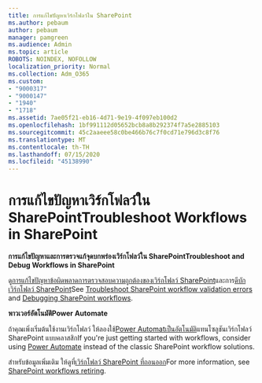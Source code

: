 ```yaml
---
title: การแก้ไขปัญหาเวิร์กโฟลว์ใน SharePoint
ms.author: pebaum
author: pebaum
manager: pamgreen
ms.audience: Admin
ms.topic: article
ROBOTS: NOINDEX, NOFOLLOW
localization_priority: Normal
ms.collection: Adm_O365
ms.custom:
- "9000317"
- "9000147"
- "1940"
- "1718"
ms.assetid: 7ae05f21-eb16-4d71-9e19-4f097eb100d2
ms.openlocfilehash: 1bf991112d05652bcb8a8b292374f7a5e2885103
ms.sourcegitcommit: 45c2aaeee58c0be466b76c7f0cd71e796d3c8f76
ms.translationtype: MT
ms.contentlocale: th-TH
ms.lasthandoff: 07/15/2020
ms.locfileid: "45138990"
---
```

# <a name="troubleshoot-workflows-in-sharepoint"></a><span data-ttu-id="346d7-102">การแก้ไขปัญหาเวิร์กโฟลว์ใน SharePoint</span><span class="sxs-lookup"><span data-stu-id="346d7-102">Troubleshoot Workflows in SharePoint</span></span>

<span data-ttu-id="346d7-103">**การแก้ไขปัญหาและการตรวจแก้จุดบกพร่องเวิร์กโฟลว์ใน SharePoint**</span><span class="sxs-lookup"><span data-stu-id="346d7-103">**Troubleshoot and Debug Workflows in SharePoint**</span></span>

<span data-ttu-id="346d7-104">ดู[การแก้ไขปัญหาข้อผิดพลาดการตรวจสอบความถูกต้องของเวิร์กโฟลว์ SharePoint](https://docs.microsoft.com/sharepoint/dev/general-development/troubleshooting-sharepoint-server-workflow-validation-errors-in-visio)และการ[ดีบักเวิร์กโฟลว์ SharePoint](https://docs.microsoft.com/sharepoint/dev/general-development/debugging-sharepoint-server-workflows)</span><span class="sxs-lookup"><span data-stu-id="346d7-104">See [Troubleshoot SharePoint workflow validation errors](https://docs.microsoft.com/sharepoint/dev/general-development/troubleshooting-sharepoint-server-workflow-validation-errors-in-visio) and [Debugging SharePoint workflows](https://docs.microsoft.com/sharepoint/dev/general-development/debugging-sharepoint-server-workflows).</span></span>

<span data-ttu-id="346d7-105">**พาวเวอร์อัตโนมัติ**</span><span class="sxs-lookup"><span data-stu-id="346d7-105">**Power Automate**</span></span>

<span data-ttu-id="346d7-106">ถ้าคุณเพิ่งเริ่มต้นใช้งานเวิร์กโฟลว์ ให้ลองใช้[Power Automatเป็นอัตโนมัติ](https://docs.microsoft.com/power-automate/modern-approvals)แทนโซลูชันเวิร์กโฟลว์ SharePoint แบบคลาสสิก</span><span class="sxs-lookup"><span data-stu-id="346d7-106">If you're just getting started with workflows, consider using [Power Automate](https://docs.microsoft.com/power-automate/modern-approvals) instead of the classic SharePoint workflow solutions.</span></span>

<span data-ttu-id="346d7-107">สําหรับข้อมูลเพิ่มเติม ให้ดูที่[เวิร์กโฟลว์ SharePoint ที่ถอนออก](https://docs.microsoft.com/alchemyinsights/sharepoint-workflows-retiring)</span><span class="sxs-lookup"><span data-stu-id="346d7-107">For more information, see [SharePoint workflows retiring](https://docs.microsoft.com/alchemyinsights/sharepoint-workflows-retiring).</span></span>
